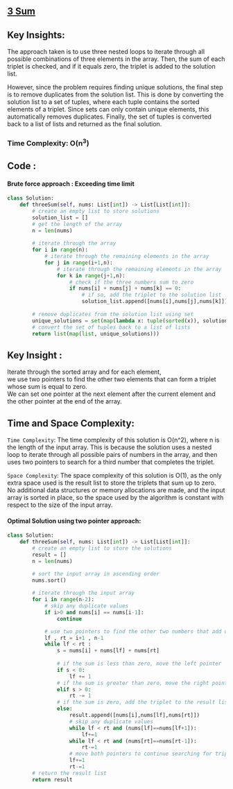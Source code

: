 ## [3 Sum](https://leetcode.com/problems/3sum/description/)

## Key Insights:
The approach taken is to use three nested loops to iterate through all possible combinations of three elements in the array. Then, the sum of each triplet is checked, and if it equals zero, the triplet is added to the solution list.<br>

However, since the problem requires finding unique solutions, the final step is to remove duplicates from the solution list. This is done by converting the solution list to a set of tuples, where each tuple contains the sorted elements of a triplet. Since sets can only contain unique elements, this automatically removes duplicates. Finally, the set of tuples is converted back to a list of lists and returned as the final solution.

### Time Complexity: O(n<sup>3</sup>)

## Code :
#### Brute force approach : Exceeding time limit
```python
class Solution:
    def threeSum(self, nums: List[int]) -> List[List[int]]:
        # create an empty list to store solutions
        solution_list = []
        # get the length of the array
        n = len(nums)
        
        # iterate through the array
        for i in range(n):
            # iterate through the remaining elements in the array
            for j in range(i+1,n):
                # iterate through the remaining elements in the array
                for k in range(j+1,n):
                    # check if the three numbers sum to zero
                    if nums[i] + nums[j] + nums[k] == 0:
                        # if so, add the triplet to the solution list
                        solution_list.append([nums[i],nums[j],nums[k]])
        
        # remove duplicates from the solution list using set
        unique_solutions = set(map(lambda x: tuple(sorted(x)), solution_list))
        # convert the set of tuples back to a list of lists
        return list(map(list, unique_solutions)))
```

## Key Insight : 
Iterate through the sorted array and for each element,<br>
we use two pointers to find the other two elements that can form a triplet whose sum is equal to zero.<br> 
We can set one pointer at the next element after the current element and the other pointer at the end of the array.<br> 

## Time and Space Complexity:
`Time Complexity`:
The time complexity of this solution is O(n^2), where n is the length of the input array. This is because the solution uses a nested loop to iterate through all possible pairs of numbers in the array, and then uses two pointers to search for a third number that completes the triplet.

`Space Complexity`:
The space complexity of this solution is O(1), as the only extra space used is the result list to store the triplets that sum up to zero. No additional data structures or memory allocations are made, and the input array is sorted in place, so the space used by the algorithm is constant with respect to the size of the input array.

#### Optimal Solution using two pointer approach:
```python
class Solution:
    def threeSum(self, nums: List[int]) -> List[List[int]]:
        # create an empty list to store the solutions
        result = []
        n = len(nums) 

        # sort the input array in ascending order
        nums.sort()
        
        # iterate through the input array
        for i in range(n-2):
            # skip any duplicate values
            if i>0 and nums[i] == nums[i-1]:
                continue

            # use two pointers to find the other two numbers that add up to the target sum
            lf , rt = i+1 , n-1
            while lf < rt :
                s = nums[i] + nums[lf] + nums[rt]
                
                # if the sum is less than zero, move the left pointer
                if s < 0:
                    lf += 1
                # if the sum is greater than zero, move the right pointer
                elif s > 0:
                    rt -= 1
                # if the sum is zero, add the triplet to the result list
                else:
                    result.append([nums[i],nums[lf],nums[rt]])
                    # skip any duplicate values
                    while lf < rt and (nums[lf]==nums[lf+1]):
                        lf+=1
                    while lf < rt and (nums[rt]==nums[rt-1]):
                        rt-=1
                    # move both pointers to continue searching for triplets
                    lf+=1
                    rt-=1
        # return the result list
        return result
```
